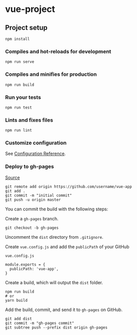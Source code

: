 # vue-project

## Project setup
```
npm install
```

### Compiles and hot-reloads for development
```
npm run serve
```

### Compiles and minifies for production
```
npm run build
```

### Run your tests
```
npm run test
```

### Lints and fixes files
```
npm run lint
```

### Customize configuration
See [Configuration Reference](https://cli.vuejs.org/config/).

### Deploy to gh-pages
[Source](https://www.taniarascia.com/getting-started-with-vue/)

```
git remote add origin https://github.com/username/vue-app
git add .
git commit -m "initial commit"
git push -u origin master
```

You can commit the build with the following steps:

Create a `gh-pages` branch.

```git
git checkout -b gh-pages
```

Uncomment the `dist` directory from `.gitignore`.

Create `vue.config.js` and add the `publicPath` of your GitHub


`vue.config.js`
```
module.exports = {
  publicPath: 'vue-app',
}
```

Create a build, which will output the `dist` folder.

```
npm run build
# or
yarn build
```

Add the build, commit, and send it to `gh-pages` on GitHub.

```
git add dist
git commit -m "gh-pages commit"
git subtree push --prefix dist origin gh-pages
```